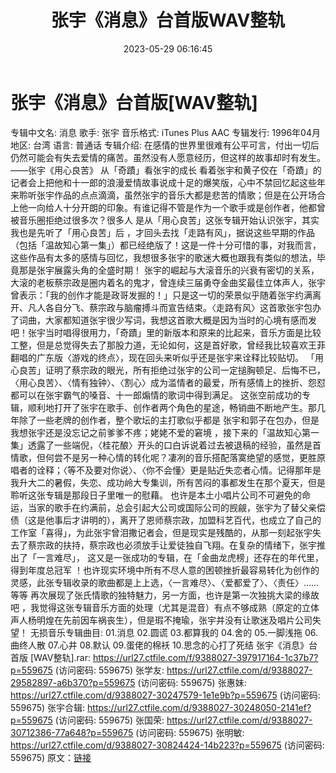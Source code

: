 ﻿---
title: 张宇《消息》台首版WAV整轨
date: 2023-05-29 06:16:45
categories: WAV车载音乐、镜像
tags: 华语中文
---
# 张宇《消息》台首版[WAV整轨]

专辑中文名: 消息
歌手: 张宇
音乐格式: iTunes Plus AAC
专辑发行: 1996年04月
地区: 台湾
语言: 普通话
专辑介绍:
在感情的世界里很难有公平可言，付出一切后仍然可能会有失去爱情的痛苦。虽然没有人愿意经历，但这样的故事却时有发生。
——张宇《用心良苦》
从「奇蹟」看张宇的成长
看着张宇和黄子佼在「奇蹟」的记者会上把他和十一郎的浪漫爱情故事说成十足的爆笑版，心中不禁回忆起这些年来聆听张宇作品的点点滴滴，虽然张宇的音乐大都是悲苦的情歌；但是在公开场合上他一向给人十分开朗的印象。有谁记得不管是作为一个歌手或是创作者，他都曾被音乐圈拒绝过很多次？很多人
是从「用心良苦」这张专辑开始认识张宇，其实我也是先听了「用心良苦」后
，才回头去找「走路有风」，据说这些早期的作品（包括「温故知心第一集」）都已经绝版了！这是一件十分可惜的事，对我而言，这些作品有太多的感情与回忆，我想很多张宇的歌迷大概也跟我有类似的想法，毕竟那是张宇展露头角的全盛时期！
张宇的崛起与大滚音乐的兴衰有密切的关系，大滚的老板蔡宗政是圈内着名的鬼才，曾连续三届勇夺金曲奖最佳立体声人，张宇曾表示：「我的创作才能是政哥发掘的！」只是这一切的荣景似乎随着张宇约满离开、凡人各自分飞、蔡宗政与脑瘤搏斗而宣告结束。〈走路有风〉这首歌张宇包办了词曲，大家都知道张宇很少写词，我想这首歌大概是因为当时的心境有感而发吧！张宇当时唱得很用力，「奇蹟」里的新版本和原来的比起来，音乐方面是比较工整，但是总觉得失去了那股力道，无论如何，这是首好歌，曾经我比较喜欢王菲翻唱的广东版〈游戏的终点〉，现在回头来听似乎还是张宇来诠释比较贴切。
「用心良苦」证明了蔡宗政的眼光，所有拒绝过张宇的公司一定搥胸顿足、后悔不已，〈用心良苦〉、〈情有独钟〉、〈割心〉成为滥情者的最爱，所有感情上的挫折、怨怼都可以在张宇霸气的嗓音、十一郎煽情的歌词中得到满足。
这张空前成功的专辑，顺利地打开了张宇在歌手、创作者两个角色的星途，畅销曲不断地产生。那几年除了一些老牌的创作者，整个歌坛的主打歌似乎都是
张宇和郭子在包办，但是我想张宇还是没忘记之前爹爹不疼；姥姥不爱的窘境
，接下来的「温故知心第一集」透露了一些端倪，〈桂花酿〉开头的口白诉说着过去被退稿的经验，虽然是首情歌，但何尝不是另一种心情的转化呢？凄冽的音乐搭配落寞绝望的感觉，更胜原唱者的诠释；〈等不及要对你说〉、〈你不会懂〉更是贴近失恋者心情。记得那年是我升大二的暑假，失恋、成功岭大专集训，所有苦闷的事都发生在那个夏天，但是聆听这张专辑是那段日子里唯一的慰藉。
也许是本土小唱片公司不可避免的命运，当家的歌手在约满前，总会引起大公司或国际公司的觊觎，张宇为了替父亲偿债（这是他事后才讲明的），离开了恩师蔡宗政，加盟科艺百代，也成立了自己的工作室「喜得」，为此张宇曾泪撒记者会，但是现实是残酷的，从那一刻起张宇失去了蔡宗政的扶持，蔡宗政也必须放手让爱徒独自飞翔。在复杂的情绪下，张宇推出了「一言难尽」，
这又是一张成功的专辑，在「金曲龙虎榜」还存在的年代里，得到年度总冠军
！也许现实环境中所有不尽人意的困顿挫折最容易转化为创作的灵感，此张专辑收录的歌曲都是上上选，〈一言难尽〉、〈爱都爱了〉、〈责任〉……等等
再次展现了张氏情歌的独特魅力，另一方面，也许是第一次独挑大梁的缘故吧
，我觉得这张专辑音乐方面的处理（尤其是混音）有点不够成熟（原定的立体声人杨明煌在先前因车祸丧生），但是瑕不掩瑜，张宇并没有让歌迷及唱片公司失望！
无损音乐专辑曲目:
01.消息
02.圆谎
03.都算我的
04.舍的
05.一脚浅拖
06.曲终人散
07.心井
08.默认
09.蛋佬的棉袄
10.思念的心打了死结
张宇《消息》台首版 [WAV整轨].rar: https://url27.ctfile.com/f/9388027-397917164-1c37b7?p=559675
(访问密码: 559675)
张学友: https://url27.ctfile.com/d/9388027-29582897-a6b370?p=559675
(访问密码: 559675)
张惠妹: https://url27.ctfile.com/d/9388027-30247579-1e1e9b?p=559675
(访问密码: 559675)
张宇合辑: https://url27.ctfile.com/d/9388027-30248050-2141ef?p=559675
(访问密码: 559675)
张国荣: https://url27.ctfile.com/d/9388027-30712386-77a648?p=559675
(访问密码: 559675)
张明敏: https://url27.ctfile.com/d/9388027-30824424-14b223?p=559675
(访问密码: 559675)
原文：[链接](https://blog.sina.com.cn/s/blog_1647c7e7601031230.html)